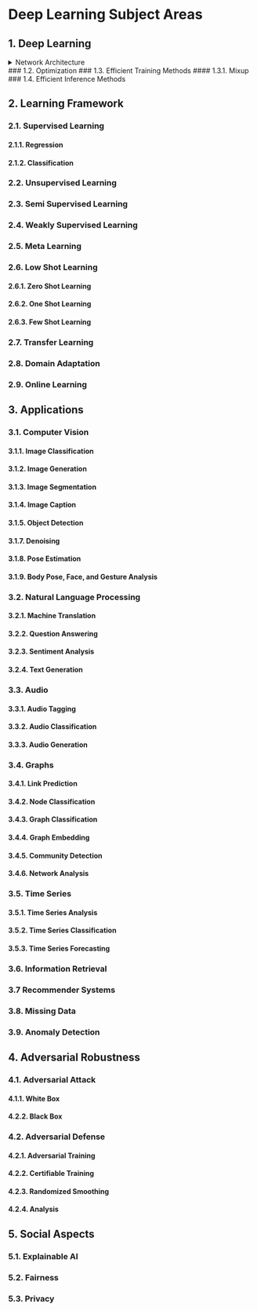 # Deep Learning Subject Areas

## 1. Deep Learning

<details><summary>Network Architecture</summary><p>
* Pruning
* Qunatization
* Efficient Network
</p></details>
### 1.2. Optimization
### 1.3. Efficient Training Methods
#### 1.3.1. Mixup
### 1.4. Efficient Inference Methods

## 2. Learning Framework

### 2.1. Supervised Learning
#### 2.1.1. Regression
#### 2.1.2. Classification
### 2.2. Unsupervised Learning
### 2.3. Semi Supervised Learning
### 2.4. Weakly Supervised Learning
### 2.5. Meta Learning
### 2.6. Low Shot Learning
#### 2.6.1. Zero Shot Learning
#### 2.6.2. One Shot Learning
#### 2.6.3. Few Shot Learning
### 2.7. Transfer Learning
### 2.8. Domain Adaptation
### 2.9. Online Learning

## 3. Applications

### 3.1. Computer Vision
#### 3.1.1. Image Classification
#### 3.1.2. Image Generation
#### 3.1.3. Image Segmentation
#### 3.1.4. Image Caption
#### 3.1.5. Object Detection
#### 3.1.7. Denoising
#### 3.1.8. Pose Estimation
#### 3.1.9. Body Pose, Face, and Gesture Analysis

### 3.2. Natural Language Processing
#### 3.2.1. Machine Translation
#### 3.2.2. Question Answering
#### 3.2.3. Sentiment Analysis
#### 3.2.4. Text Generation

### 3.3. Audio
#### 3.3.1. Audio Tagging
#### 3.3.2. Audio Classification
#### 3.3.3. Audio Generation

### 3.4. Graphs
#### 3.4.1. Link Prediction
#### 3.4.2. Node Classification
#### 3.4.3. Graph Classification
#### 3.4.4. Graph Embedding
#### 3.4.5. Community Detection
#### 3.4.6. Network Analysis

### 3.5. Time Series
#### 3.5.1. Time Series Analysis
#### 3.5.2. Time Series Classification
#### 3.5.3. Time Series Forecasting

### 3.6. Information Retrieval
### 3.7 Recommender Systems
### 3.8. Missing Data
### 3.9. Anomaly Detection

## 4. Adversarial Robustness
### 4.1. Adversarial Attack
#### 4.1.1. White Box
#### 4.2.2. Black Box
### 4.2. Adversarial Defense
#### 4.2.1. Adversarial Training
#### 4.2.2. Certifiable Training
#### 4.2.3. Randomized Smoothing
#### 4.2.4. Analysis

## 5. Social Aspects

### 5.1. Explainable AI

### 5.2. Fairness

### 5.3. Privacy
